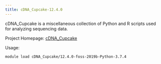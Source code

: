 ```yaml
---
title: cDNA_Cupcake-12.4.0
---
```

cDNA_Cupcake is a miscellaneous collection of Python and R scripts used for analyzing sequencing data.

Project Homepage: [cDNA_Cupcake](https://github.com/Magdoll/cDNA_Cupcake)

Usage:
```
module load cDNA_Cupcake/12.4.0-foss-2019b-Python-3.7.4
```
